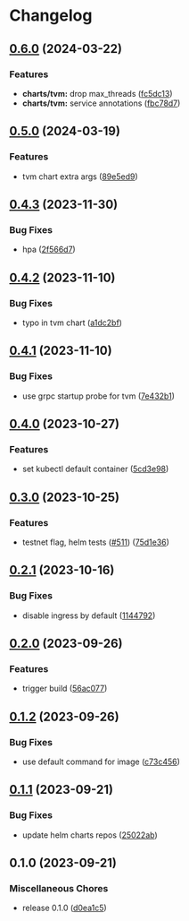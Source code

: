 # Changelog

## [0.6.0](https://github.com/getgems-io/ton-grpc/compare/charts/tvm-grpc-v0.5.0...charts/tvm-grpc-v0.6.0) (2024-03-22)


### Features

* **charts/tvm:** drop max_threads ([fc5dc13](https://github.com/getgems-io/ton-grpc/commit/fc5dc13f790e924b2c5b42232360abce3af0b7df))
* **charts/tvm:** service annotations ([fbc78d7](https://github.com/getgems-io/ton-grpc/commit/fbc78d71510ed947805f752a6fec240efdc01566))

## [0.5.0](https://github.com/getgems-io/ton-grpc/compare/charts/tvm-grpc-v0.4.3...charts/tvm-grpc-v0.5.0) (2024-03-19)


### Features

* tvm chart extra args ([89e5ed9](https://github.com/getgems-io/ton-grpc/commit/89e5ed91a72778b603a405d9c15626bd2cefea92))

## [0.4.3](https://github.com/getgems-io/ton-grpc/compare/charts/tvm-grpc-v0.4.2...charts/tvm-grpc-v0.4.3) (2023-11-30)


### Bug Fixes

* hpa ([2f566d7](https://github.com/getgems-io/ton-grpc/commit/2f566d7882a9a5cd6fe1546cefbc2aa57f5595df))

## [0.4.2](https://github.com/getgems-io/ton-grpc/compare/charts/tvm-grpc-v0.4.1...charts/tvm-grpc-v0.4.2) (2023-11-10)


### Bug Fixes

* typo in tvm chart ([a1dc2bf](https://github.com/getgems-io/ton-grpc/commit/a1dc2bf041a7ed37013ff525ad79c0ad69c3fb78))

## [0.4.1](https://github.com/getgems-io/ton-grpc/compare/charts/tvm-grpc-v0.4.0...charts/tvm-grpc-v0.4.1) (2023-11-10)


### Bug Fixes

* use grpc startup probe for tvm ([7e432b1](https://github.com/getgems-io/ton-grpc/commit/7e432b1f43ed62fecf0aaff3f94b76c410c113c6))

## [0.4.0](https://github.com/getgems-io/tonlibjson/compare/charts/tvm-grpc-v0.3.0...charts/tvm-grpc-v0.4.0) (2023-10-27)


### Features

* set kubectl default container ([5cd3e98](https://github.com/getgems-io/tonlibjson/commit/5cd3e988a006593cf5e3ccd0817fab01ed95c17c))

## [0.3.0](https://github.com/getgems-io/tonlibjson/compare/charts/tvm-grpc-v0.2.1...charts/tvm-grpc-v0.3.0) (2023-10-25)


### Features

* testnet flag, helm tests ([#511](https://github.com/getgems-io/tonlibjson/issues/511)) ([75d1e36](https://github.com/getgems-io/tonlibjson/commit/75d1e36a2e08a89f626b5704e2c3b8856286597d))

## [0.2.1](https://github.com/getgems-io/tonlibjson/compare/charts/tvm-grpc-v0.2.0...charts/tvm-grpc-v0.2.1) (2023-10-16)


### Bug Fixes

* disable ingress by default ([1144792](https://github.com/getgems-io/tonlibjson/commit/1144792a5058a4a5b6bee0e4f0265aa082ad082a))

## [0.2.0](https://github.com/getgems-io/tonlibjson/compare/charts/tvm-grpc-v0.1.2...charts/tvm-grpc-v0.2.0) (2023-09-26)


### Features

* trigger build ([56ac077](https://github.com/getgems-io/tonlibjson/commit/56ac0773f43969cf4d386d531f6d7db4f5ca58a9))

## [0.1.2](https://github.com/getgems-io/tonlibjson/compare/charts/tvm-grpc-v0.1.1...charts/tvm-grpc-v0.1.2) (2023-09-26)


### Bug Fixes

* use default command for image ([c73c456](https://github.com/getgems-io/tonlibjson/commit/c73c4562f402ea2a684478f6306350ccc14a6804))

## [0.1.1](https://github.com/getgems-io/tonlibjson/compare/charts/tvm-grpc-v0.1.0...charts/tvm-grpc-v0.1.1) (2023-09-21)


### Bug Fixes

* update helm charts repos ([25022ab](https://github.com/getgems-io/tonlibjson/commit/25022ab1a2bd46e289f38243d5880afa3c06f186))

## 0.1.0 (2023-09-21)


### Miscellaneous Chores

* release 0.1.0 ([d0ea1c5](https://github.com/getgems-io/tonlibjson/commit/d0ea1c5aaea7efd720079f6fb2149fabb5e15542))
